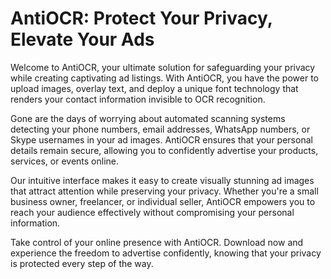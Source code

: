 # AntiOCR: Protect Your Privacy, Elevate Your Ads

Welcome to AntiOCR, your ultimate solution for safeguarding your privacy while creating captivating ad listings. With AntiOCR, you have the power to upload images, overlay text, and deploy a unique font technology that renders your contact information invisible to OCR recognition.

Gone are the days of worrying about automated scanning systems detecting your phone numbers, email addresses, WhatsApp numbers, or Skype usernames in your ad images. AntiOCR ensures that your personal details remain secure, allowing you to confidently advertise your products, services, or events online.

Our intuitive interface makes it easy to create visually stunning ad images that attract attention while preserving your privacy. Whether you're a small business owner, freelancer, or individual seller, AntiOCR empowers you to reach your audience effectively without compromising your personal information.

Take control of your online presence with AntiOCR. Download now and experience the freedom to advertise confidently, knowing that your privacy is protected every step of the way.
